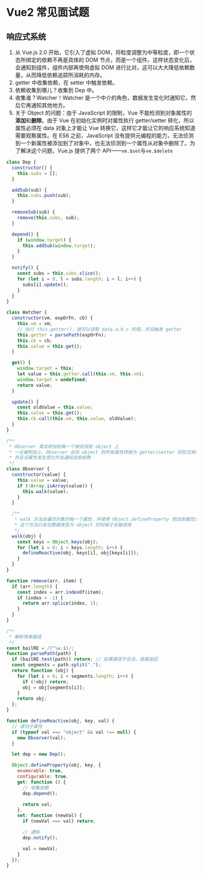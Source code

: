 # Vue2 常见面试题

## 响应式系统

1. 从 Vue.js 2.0 开始，它引入了虚拟 DOM，将粒度调整为中等粒度，即一个状态所绑定的依赖不再是具体的 DOM 节点，而是一个组件。这样状态变化后，会通知到组件，组件内部再使用虚拟 DOM 进行比对。这可以大大降低依赖数量，从而降低依赖追踪所消耗的内存。
2. getter 中收集依赖，在 setter 中触发依赖。
3. 依赖收集到哪儿？收集到 Dep 中。
4. 收集谁？Watcher！Watcher 是一个中介的角色，数据发生变化时通知它，然后它再通知其他地方。
5. 关于 Object 的问题：由于 JavaScript 的限制，Vue 不能检测到对象属性的**添加**和**删除**。由于 Vue 在初始化实例时对属性执行 getter/setter 转化，所以属性必须在 data 对象上才能让 Vue 转换它，这样它才能让它的响应系统知道需要观察属性。在 ES6 之前，JavaScript 没有提供元编程的能力，无法侦测到一个新属性被添加到了对象中，也无法侦测到一个属性从对象中删除了。为了解决这个问题，Vue.js 提供了两个 API——`vm.$set`与`vm.$delete`

```js
class Dep {
  constructor() {
    this.subs = [];
  }

  addSub(sub) {
    this.subs.push(sub);
  }

  removeSub(sub) {
    remove(this.subs, sub);
  }

  depend() {
    if (window.target) {
      this.addSub(window.target);
    }
  }

  notify() {
    const subs = this.subs.slice();
    for (let i = 0, l = subs.length; i < l; i++) {
      subs[i].update();
    }
  }
}

class Watcher {
  constructor(vm, expOrFn, cb) {
    this.vm = vm;
    // 执行 this.getter()，就可以读取 data.a.b.c 的值，并且触发 getter
    this.getter = parsePath(expOrFn);
    this.cb = cb;
    this.value = this.get();
  }

  get() {
    window.target = this;
    let value = this.getter.call(this.vm, this.vm);
    window.target = undefined;
    return value;
  }

  update() {
    const oldValue = this.value;
    this.value = this.get();
    this.cb.call(this.vm, this.value, oldValue);
  }
}

/**
 * Observer 类会附加到每一个被侦测到 object 上
 * 一旦被附加上，Observer 会将 object 的所有属性转换为 getter/setter 的形式来收集属性的依赖
 * 并且当属性发生变化时会通知这些依赖
 */
class Observer {
  constructor(value) {
    this.value = value;
    if (!Array.isArray(value)) {
      this.walk(value);
    }
  }

  /**
   * walk 方法会遍历对象的每一个属性，并使用 Object.defineProperty 把这些属性全部转为 getter/setter
   * 这个方法只有在数据类型为 object 的时候才会被调用
   */
  walk(obj) {
    const keys = Object.keys(obj);
    for (let i = 0; i < keys.length; i++) {
      defineReactive(obj, keys[i], obj[keys[i]]);
    }
  }
}

function remove(arr, item) {
  if (arr.length) {
    const index = arr.indexOf(item);
    if (index > -1) {
      return arr.splice(index, 1);
    }
  }
}

/**
 * 解析简单路径
 */
const bailRE = /[^\w.$]/;
function parsePath(path) {
  if (bailRE.test(path)) return; // 如果路径不合法，直接返回
  const segments = path.split(".");
  return function (obj) {
    for (let i = 0; i < segments.length; i++) {
      if (!obj) return;
      obj = obj[segments[i]];
    }
    return obj;
  };
}

function defineReactive(obj, key, val) {
  // 递归子属性
  if (typeof val === "object" && val !== null) {
    new Observer(val);
  }

  let dep = new Dep();

  Object.defineProperty(obj, key, {
    enumerable: true,
    configurable: true,
    get: function () {
      // 收集依赖
      dep.depend();

      return val;
    },
    set: function (newVal) {
      if (newVal === val) return;

      // 通知
      dep.notify();

      val = newVal;
    }
  });
}
```
